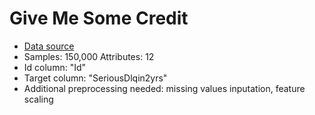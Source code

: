 # Give Me Some Credit

 - [Data source](https://www.kaggle.com/c/GiveMeSomeCredit/data)
 -  Samples: 150,000 Attributes: 12
 - Id column: "Id"
 - Target column: "SeriousDlqin2yrs"
 - Additional preprocessing needed: missing values inputation, feature scaling
